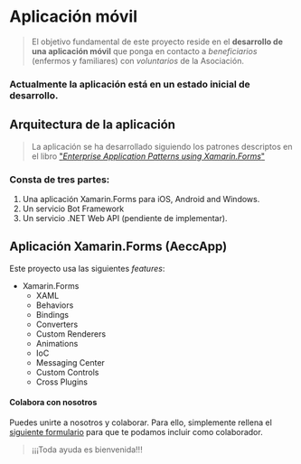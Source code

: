 # Aplicación  móvil> El objetivo fundamental de este proyecto reside en el **desarrollo de una aplicación móvil** que ponga en contacto a *beneficiarios* (enfermos y familiares) con *voluntarios* de la Asociación.### Actualmente la aplicación está en un estado inicial de desarrollo.## Arquitectura de la aplicación> La aplicación se ha desarrollado siguiendo los patrones descriptos en el libro ["*Enterprise Application Patterns using Xamarin.Forms*"](https://developer.xamarin.com/guides/xamarin-forms/enterprise-application-patterns/)### Consta de tres partes:  1. Una aplicación Xamarin.Forms para iOS, Android and Windows.  2. Un servicio Bot Framework  3. Un servicio .NET Web API (pendiente de implementar).## Aplicación Xamarin.Forms (AeccApp)Este proyecto usa las siguientes *features*:* Xamarin.Forms  * XAML  * Behaviors  * Bindings  * Converters  * Custom Renderers  * Animations  * IoC  * Messaging Center  * Custom Controls  * Cross Plugins#### Colabora con nosotrosPuedes unirte a nosotros y colaborar. Para ello, simplemente rellena el [siguiente formulario]() para que te podamos incluir como colaborador.> ¡¡¡Toda ayuda es bienvenida!!!